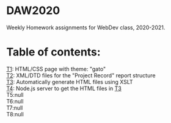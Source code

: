 # DAW2020
Weekly Homework assignments for WebDev class, 2020-2021.

Table of contents:
======
<a href="T1">T1</a>: HTML/CSS page with theme: "gato" </br>
<a href="T2">T2</a>: XML/DTD files for the "Project Record" report structure </br>
<a href="T3">T3</a>: Automatically generate HTML files using XSLT</br>
<a href="T4">T4</a>: Node.js server to get the HTML files in <a href=T3>T3<a></br>
T5:null</br>
T6:null</br>
T7:null</br>
T8:null</br>

